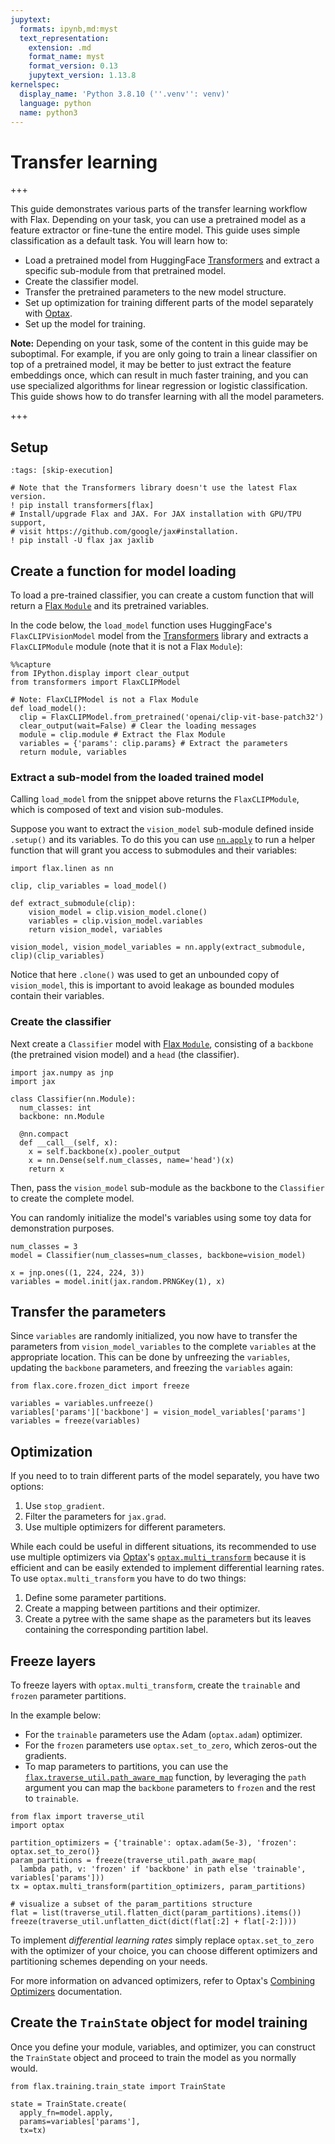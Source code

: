 ```yaml
---
jupytext:
  formats: ipynb,md:myst
  text_representation:
    extension: .md
    format_name: myst
    format_version: 0.13
    jupytext_version: 1.13.8
kernelspec:
  display_name: 'Python 3.8.10 (''.venv'': venv)'
  language: python
  name: python3
---
```


# Transfer learning

+++

This guide demonstrates various parts of the transfer learning workflow with Flax. Depending on your task, you can use a pretrained model as a feature extractor or fine-tune the entire model. This guide uses simple classification as a default task. You will learn how to:

* Load a pretrained model from HuggingFace [Transformers](https://huggingface.co/docs/transformers/index) and extract a specific sub-module from that pretrained model.
* Create the classifier model.
* Transfer the pretrained parameters to the new model structure.
* Set up optimization for training different parts of the model separately with [Optax](https://optax.readthedocs.io/).
* Set up the model for training.

**Note:** Depending on your task, some of the content in this guide may be suboptimal. For example, if you are only going to train a linear classifier on top of a pretrained model, it may be better to just extract the feature embeddings once, which can result in much faster training, and you can use specialized algorithms for linear regression or logistic classification. This guide shows how to do transfer learning with all the model parameters.

+++

## Setup

```{code-cell} ipython3
:tags: [skip-execution]

# Note that the Transformers library doesn't use the latest Flax version.
! pip install transformers[flax]
# Install/upgrade Flax and JAX. For JAX installation with GPU/TPU support,
# visit https://github.com/google/jax#installation.
! pip install -U flax jax jaxlib
```

## Create a function for model loading

To load a pre-trained classifier, you can create a custom function that will return a [Flax `Module`](https://flax.readthedocs.io/en/latest/guides/flax_basics.html#module-basics) and its pretrained variables.

In the code below, the `load_model` function uses HuggingFace's `FlaxCLIPVisionModel` model from the [Transformers](https://huggingface.co/docs/transformers/index) library and extracts a `FlaxCLIPModule` module (note that it is not a Flax `Module`):

```{code-cell} ipython3
%%capture
from IPython.display import clear_output
from transformers import FlaxCLIPModel

# Note: FlaxCLIPModel is not a Flax Module
def load_model():
  clip = FlaxCLIPModel.from_pretrained('openai/clip-vit-base-patch32')
  clear_output(wait=False) # Clear the loading messages
  module = clip.module # Extract the Flax Module
  variables = {'params': clip.params} # Extract the parameters
  return module, variables
```

### Extract a sub-model from the loaded trained model

Calling `load_model` from the snippet above returns the `FlaxCLIPModule`, which is composed of text and vision sub-modules.

Suppose you want to extract the `vision_model` sub-module defined inside `.setup()` and its variables. To do this you can use [`nn.apply`](https://flax.readthedocs.io/en/latest/api_reference/flax.linen.html#flax.linen.apply) to run a helper function that will grant you access to submodules and their variables:

```{code-cell} ipython3
import flax.linen as nn

clip, clip_variables = load_model()

def extract_submodule(clip):
    vision_model = clip.vision_model.clone()
    variables = clip.vision_model.variables
    return vision_model, variables

vision_model, vision_model_variables = nn.apply(extract_submodule, clip)(clip_variables)
```

Notice that here `.clone()` was used to get an unbounded copy of `vision_model`, this is important to avoid leakage as bounded modules contain their variables.

### Create the classifier

Next create a `Classifier` model with [Flax `Module`](https://flax.readthedocs.io/en/latest/guides/flax_basics.html#module-basics), consisting of a `backbone` (the pretrained vision model) and a `head` (the classifier).

```{code-cell} ipython3
import jax.numpy as jnp
import jax

class Classifier(nn.Module):
  num_classes: int
  backbone: nn.Module

  @nn.compact
  def __call__(self, x):
    x = self.backbone(x).pooler_output
    x = nn.Dense(self.num_classes, name='head')(x)
    return x
```

Then, pass the `vision_model` sub-module as the backbone to the `Classifier` to create the complete model.

You can randomly initialize the model's variables using some toy data for demonstration purposes.

```{code-cell} ipython3
num_classes = 3
model = Classifier(num_classes=num_classes, backbone=vision_model)

x = jnp.ones((1, 224, 224, 3))
variables = model.init(jax.random.PRNGKey(1), x)
```

## Transfer the parameters

Since `variables` are randomly initialized, you now have to transfer the parameters from `vision_model_variables` to the complete `variables` at the appropriate location. This can be done by unfreezing the `variables`, updating the `backbone` parameters, and freezing the `variables` again:

```{code-cell} ipython3
from flax.core.frozen_dict import freeze

variables = variables.unfreeze()
variables['params']['backbone'] = vision_model_variables['params']
variables = freeze(variables)
```

## Optimization

If you need to to train different parts of the model separately, you have two options:

1. Use `stop_gradient`.
2. Filter the parameters for `jax.grad`.
3. Use multiple optimizers for different parameters.

While each could be useful in different situations, its recommended to use use multiple optimizers via [Optax](https://optax.readthedocs.io/)'s [`optax.multi_transform`](https://optax.readthedocs.io/en/latest/api.html#optax.multi_transform) because it is efficient and can be easily extended to implement differential learning rates. To use `optax.multi_transform` you have to do two things:

1. Define some parameter partitions.
2. Create a mapping between partitions and their optimizer.
3. Create a pytree with the same shape as the parameters but its leaves containing the corresponding partition label.

## Freeze layers

To freeze layers with `optax.multi_transform`, create the `trainable` and `frozen` parameter partitions.

In the example below:

- For the `trainable` parameters use the Adam (`optax.adam`) optimizer.
- For the `frozen` parameters use `optax.set_to_zero`, which zeros-out the gradients.
- To map parameters to partitions, you can use the [`flax.traverse_util.path_aware_map`](https://flax.readthedocs.io/en/latest/api_reference/flax.traverse_util.html#flax.traverse_util.path_aware_map) function, by leveraging the `path` argument you can map the `backbone` parameters to `frozen` and the rest to `trainable`.

```{code-cell} ipython3
from flax import traverse_util
import optax

partition_optimizers = {'trainable': optax.adam(5e-3), 'frozen': optax.set_to_zero()}
param_partitions = freeze(traverse_util.path_aware_map(
  lambda path, v: 'frozen' if 'backbone' in path else 'trainable', variables['params']))
tx = optax.multi_transform(partition_optimizers, param_partitions)

# visualize a subset of the param_partitions structure
flat = list(traverse_util.flatten_dict(param_partitions).items())
freeze(traverse_util.unflatten_dict(dict(flat[:2] + flat[-2:])))
```

To implement _differential learning rates_ simply replace `optax.set_to_zero` with the optimizer of your choice, you can choose different optimizers and partitioning schemes depending on your needs.

For more information on advanced optimizers, refer to Optax's [Combining Optimizers](https://optax.readthedocs.io/en/latest/api.html#combining-optimizers) documentation.

## Create the `TrainState` object for model training

Once you define your module, variables, and optimizer, you can construct the `TrainState` object and proceed to train the model as you normally would.

```{code-cell} ipython3
from flax.training.train_state import TrainState

state = TrainState.create(
  apply_fn=model.apply,
  params=variables['params'],
  tx=tx)
```
